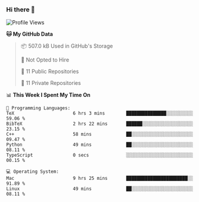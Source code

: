 ### Hi there 👋

<!--
**huayuan4396/huayuan4396** is a ✨ _special_ ✨ repository because its `README.md` (this file) appears on your GitHub profile.

Here are some ideas to get you started:

- 🔭 I’m currently working on ...
- 🌱 I’m currently learning ...
- 👯 I’m looking to collaborate on ...
- 🤔 I’m looking for help with ...
- 💬 Ask me about ...
- 📫 How to reach me: ...
- 😄 Pronouns: ...
- ⚡ Fun fact: ...
-->

<!--START_SECTION:waka-->
![Profile Views](http://img.shields.io/badge/Profile%20Views-0-blue)

**🐱 My GitHub Data** 

> 📦 507.0 kB Used in GitHub's Storage 
 > 
> 🚫 Not Opted to Hire
 > 
> 📜 11 Public Repositories 
 > 
> 🔑 11 Private Repositories 
 > 
📊 **This Week I Spent My Time On** 

```text
💬 Programming Languages: 
TeX                      6 hrs 3 mins        ███████████████░░░░░░░░░░   59.06 % 
BibTeX                   2 hrs 22 mins       ██████░░░░░░░░░░░░░░░░░░░   23.15 % 
C++                      58 mins             ██░░░░░░░░░░░░░░░░░░░░░░░   09.47 % 
Python                   49 mins             ██░░░░░░░░░░░░░░░░░░░░░░░   08.11 % 
TypeScript               0 secs              ░░░░░░░░░░░░░░░░░░░░░░░░░   00.15 % 

💻 Operating System: 
Mac                      9 hrs 25 mins       ███████████████████████░░   91.89 % 
Linux                    49 mins             ██░░░░░░░░░░░░░░░░░░░░░░░   08.11 % 
```


<!--END_SECTION:waka-->
